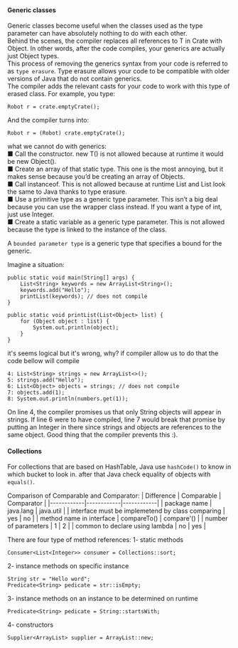 #### Generic classes

Generic classes become useful when the classes used as the type parameter can have absolutely
nothing to do with each other.\
Behind the scenes, the compiler replaces all references to T in Crate with Object. In other
words, after the code compiles, your generics are actually just Object types.\
This process of removing the generics syntax from your code is referred to as `type
erasure`. Type erasure allows your code to be compatible with older versions of Java
that do not contain generics.\
The compiler adds the relevant casts for your code to work with this type of erased
class. For example, you type:
```
Robot r = crate.emptyCrate();
```
And the compiler turns into:
```
Robot r = (Robot) crate.emptyCrate();
```
what we cannot do with generics:\
■ Call the constructor. new T() is not allowed because at runtime it would be new
Object().\
■ Create an array of that static type. This one is the most annoying, but it makes sense
because you’d be creating an array of Objects.\
■ Call instanceof. This is not allowed because at runtime List<Integer> and
List<String> look the same to Java thanks to type erasure.\
■ Use a primitive type as a generic type parameter. This isn’t a big deal because you
can use the wrapper class instead. If you want a type of int, just use Integer.\
■ Create a static variable as a generic type parameter. This is not allowed because the
type is linked to the instance of the class.

A `bounded parameter type` is a generic type that specifies a bound for the generic.

Imagine a situation:
```
public static void main(String[] args) {
    List<String> keywords = new ArrayList<String>();
    keywords.add("Hello");
    printList(keywords); // does not compile
}

public static void printList(List<Object> list) {
    for (Object object : list) {
        System.out.println(object);
    }
}
```
it's seems logical but it's wrong, why? if compiler allow us to do that the code bellow will compile
```
4: List<String> strings = new ArrayList<>();
5: strings.add("Hello");
6: List<Object> objects = strings; // does not compile
7: objects.add(1);
8: System.out.println(numbers.get(1));
```
On line 4, the compiler promises us that only String objects will appear in strings. If
line 6 were to have compiled, line 7 would break that promise by putting an Integer in there
since strings and objects are references to the same object. Good thing that the compiler
prevents this :).

#### Collections

For collections that are based on HashTable, Java use `hashCode()` to know in which bucket to look in. after that Java check equality of objects with `equals()`.

Comparison of Comparable and Comparator:
| Difference | Comparable | Comparator |
|------------|------------|------------|
| package name | java.lang | java.util |
| interface must be implemetend by class comparing | yes | no |
| method name in interface | compareTo() | compare'() |
| number of parameters | 1 | 2 |
| common to declare using lambda | no | yes |

There are four type of method references:
1- static methods
```
Consumer<List<Integer>> consumer = Collections::sort;
```
2- instance methods on specific instance
```
String str = "Hello word";
Predicate<String> pedicate = str::isEmpty;
```
3- instance methods on an instance to be determined on runtime
```
Predicate<String> pedicate = String::startsWith;
```
4- constructors
```
Supplier<ArrayList> supplier = ArrayList::new;
```

